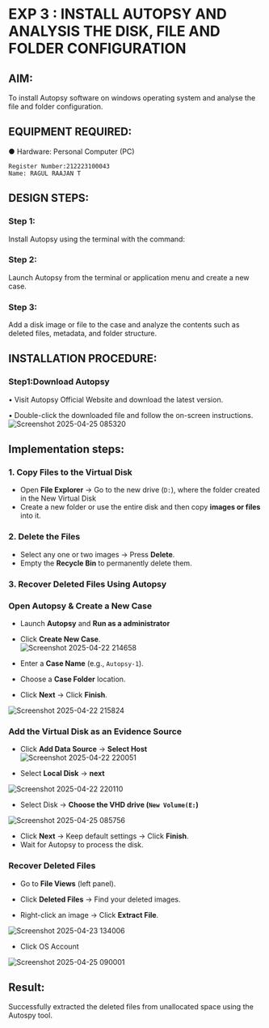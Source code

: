 # EXP 3 : INSTALL AUTOPSY AND ANALYSIS THE DISK, FILE AND FOLDER CONFIGURATION

## AIM:
To install Autopsy software on windows operating system and analyse the file and folder configuration.

## EQUIPMENT REQUIRED:
● Hardware: Personal Computer (PC)
```
Register Number:212223100043
Name: RAGUL RAAJAN T
```
## DESIGN STEPS:
### Step 1:
Install Autopsy using the terminal with the command:

### Step 2:
Launch Autopsy from the terminal or application menu and create a new case.

### Step 3:
Add a disk image or file to the case and analyze the contents such as deleted files, metadata, and folder structure.

## INSTALLATION PROCEDURE:
### Step1:Download Autopsy
• Visit Autopsy Official Website and download the latest version.

• Double-click the downloaded file and follow the on-screen instructions.
![Screenshot 2025-04-25 085320](https://github.com/user-attachments/assets/bae6c8c1-2d94-4639-84aa-cac512925854)


## **Implementation steps:**

### **1. Copy Files to the Virtual Disk**  
- Open **File Explorer** → Go to the new drive (`D:`), where the folder created in the New Virtual Disk
- Create a new folder or use the entire disk and then copy **images or files** into it.  

### **2. Delete the Files**  
- Select any one or two images → Press **Delete**.  
- Empty the **Recycle Bin** to permanently delete them.  

### **3. Recover Deleted Files Using Autopsy**  
### **Open Autopsy & Create a New Case** 

- Launch **Autopsy** and **Run as a administrator**  
- Click **Create New Case**.  
![Screenshot 2025-04-22 214658](https://github.com/user-attachments/assets/89ed73c4-ca95-4f21-b2f1-3a5ba2b67781)


- Enter a **Case Name** (e.g., `Autopsy-1`).  
- Choose a **Case Folder** location.  
- Click **Next** → Click **Finish**.  


![Screenshot 2025-04-22 215824](https://github.com/user-attachments/assets/6d60e194-4850-421e-9bf9-b2c758f49d81)

### **Add the Virtual Disk as an Evidence Source**  
- Click **Add Data Source**  → **Select Host**
![Screenshot 2025-04-22 220051](https://github.com/user-attachments/assets/749bc8d2-22f8-464f-9824-ca774c859132)


- Select **Local Disk** → **next** 

![Screenshot 2025-04-22 220110](https://github.com/user-attachments/assets/e56a9fe1-1c83-4256-aea6-16004f93e63e)



- Select Disk → **Choose the VHD drive (`New Volume(E:`)**

![Screenshot 2025-04-25 085756](https://github.com/user-attachments/assets/8ece4b7b-8d76-4feb-b87c-83cf128ca89b)



- Click **Next** → Keep default settings → Click **Finish**.  
- Wait for Autopsy to process the disk.  

### **Recover Deleted Files**  
- Go to **File Views** (left panel).  


- Click **Deleted Files** → Find your deleted images.  
- Right-click an image → Click **Extract File**.  

![Screenshot 2025-04-23 134006](https://github.com/user-attachments/assets/bb9e03c6-3e37-4818-a612-d3113ca590b7)


- Click OS Account

![Screenshot 2025-04-25 090001](https://github.com/user-attachments/assets/809a4b18-877a-4b69-b2dd-d30c5e3151fe)


## Result:
Successfully extracted the deleted files from unallocated space using the Autospy tool.
